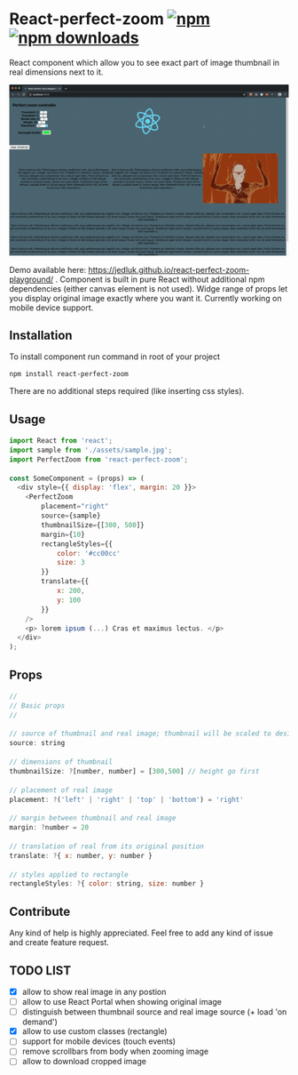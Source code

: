 # React-perfect-zoom [![npm](https://img.shields.io/npm/v/react-perfect-zoom.svg)](https://www.npmjs.com/package/react-perfect-zoom) [![npm downloads](https://img.shields.io/npm/dm/react-perfect-zoom.svg)](https://www.npmjs.com/package/react-perfect-zoom)

React component which allow you to see exact part of image thumbnail in real dimensions next to it.

![Alt Demo](https://raw.githubusercontent.com/jedluk/random/master/react-perfect-zoom/perfect_zoom_demo.gif)

Demo available here: https://jedluk.github.io/react-perfect-zoom-playground/ . Component is built in pure React without additional npm dependencies (either canvas element is not used). Widge range of props let you display original image exactly where you want it. Currently working on mobile device support.

## Installation

To install component run command in root of your project

```bash
npm install react-perfect-zoom
```

There are no additional steps required (like inserting css styles).

## Usage

```js
import React from 'react';
import sample from './assets/sample.jpg';
import PerfectZoom from 'react-perfect-zoom';

const SomeComponent = (props) => (
  <div style={{ display: 'flex', margin: 20 }}>
    <PerfectZoom
        placement="right"
        source={sample}
        thumbnailSize={[300, 500]}
        margin={10}
        rectangleStyles={{
            color: '#cc00cc'
            size: 3
        }}
        translate={{
            x: 200,
            y: 100
        }}
    />
    <p> lorem ipsum (...) Cras et maximus lectus. </p>
  </div>
);
```

## Props

```js
//
// Basic props
//

// source of thumbnail and real image; thumbnail will be scaled to desired size, real image is shown without scaling
source: string

// dimensions of thumbnail
thumbnailSize: ?[number, number] = [300,500] // height go first

// placement of real image
placement: ?('left' | 'right' | 'top' | 'bottom') = 'right'

// margin between thumbnail and real image
margin: ?number = 20

// translation of real from its original position
translate: ?{ x: number, y: number }

// styles applied to rectangle
rectangleStyles: ?{ color: string, size: number }


```

## Contribute

Any kind of help is highly appreciated. Feel free to add any kind of issue and create feature request.

## TODO LIST

- [x] allow to show real image in any postion
- [ ] allow to use React Portal when showing original image
- [ ] distinguish between thumbnail source and real image source (+ load 'on demand')
- [x] allow to use custom classes (rectangle)
- [ ] support for mobile devices (touch events)
- [ ] remove scrollbars from body when zooming image
- [ ] allow to download cropped image
